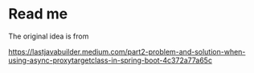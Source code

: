 # Read me

The original idea is from

https://lastjavabuilder.medium.com/part2-problem-and-solution-when-using-async-proxytargetclass-in-spring-boot-4c372a77a65c